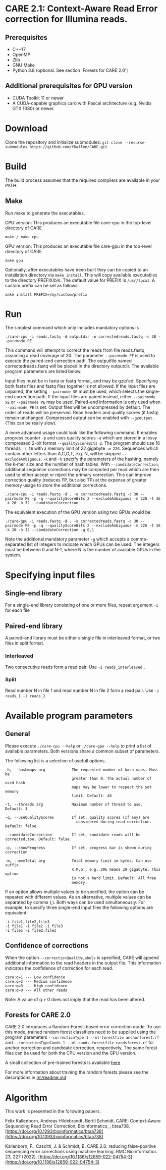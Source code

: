 # CARE 2.1: Context-Aware Read Error correction for Illumina reads.

## Prerequisites
* C++17 
* OpenMP
* Zlib
* GNU Make
* Python 3.8 (optional. See section 'Forests for CARE 2.0')

## Additional prerequisites for GPU version
* CUDA Toolkit 11 or newer
* A CUDA-capable graphics card with Pascal architecture (e.g. Nvidia GTX 1080) or newer.

# Download
Clone the repository and initialize submodules: `git clone --recurse-submodules https://github.com/fkallen/CARE.git`


# Build
The build process assumes that the required compilers are available in your PATH.

## Make
Run make to generate the executables.

CPU version: This produces an executable file care-cpu in the top-level directory of CARE
```
make / make cpu
```

GPU version: This produces an executable file care-gpu in the top-level directory of CARE
```
make gpu
```

Optionally, after executables have been built they can be copied to an installation directory via `make install`.
This will copy available executables to the directory PREFIX/bin. The default value for PREFIX is `/usr/local`.
A custom prefix can be set as follows:

```
make install PREFIX=/my/custom/prefix
```



# Run   
The simplest command which only includes mandatory options is

```
./care-cpu -i reads.fastq -d outputdir -o correctedreads.fastq -c 30 --pairmode PE
```

This command will attempt to correct the reads from file reads.fastq, assuming a read coverage of 30. The parameter `--pairmode PE` is used to execute the paired-end correction path.
The outputfile named correctedreads.fastq will be placed in the directory outputdir. The available program parameters are listed below.

Input files must be in fasta or fastq format, and may be gzip'ed. Specifying both fasta files and fastq files together is not allowed.
If the input files are unpaired, the setting `--pairmode SE` must be used, which selects the single-end correction path.
If the input files are paired instead, either `--pairmode SE` or `--pairmode PE` may be used. Paired-end information is only used when `--pairmode PE` is set.
Output files will be uncompressed by default. The order of reads will be preserved. Read headers and quality scores (if fastq) remain unchanged. Compressed output can be enabled with `--gzoutput`. (This can be really slow).

A more advanced usage could look like the following command. It enables progress counter `-p` and uses quality scores `-q` which are stored in a lossy compressed 2-bit format `--qualityScoreBits 2`. The program should use 16 threads `-t 16` with a memory limit of 22 gigabyte `-m 22G`. Sequences which contain other letters than A,C,G,T, e.g. N, will be skipped `--excludeAmbiguous`. `-k` and `-h` specify the parameters of the hashing, namely the k-mer size and the number of hash tables. With `--candidateCorrection`, additional sequence corrections may be computed per read which are then used to either accept or reject the primary correction. This can improve correction quality (reduces FP, but also TP) at the expense of greater memory usage to store the additional corrections.

```
./care-cpu -i reads.fastq -d . -o correctedreads.fastq -c 30 --pairmode PE -p -q --qualityScoreBits 2 --excludeAmbiguous -m 22G -t 16 -k 20 -h 32 --candidateCorrection
```

The equivalent execution of the GPU version using two GPUs would be:

```
./care-gpu -i reads.fastq -d . -o correctedreads.fastq -c 30 --pairmode PE -p -q --qualityScoreBits 2 --excludeAmbiguous -m 22G -t 16 -k 20 -h 32 --candidateCorrection -g 0,1
```
Note the additional mandatory parameter `-g` which accepts a comma-separated list of integers to indicate which GPUs can be used. The integers must be between 0 and N-1, where N is the number of available GPUs in the system.


# Specifying input files
## Single-end library
For a single-end library consisting of one or more files, repeat argument `-i` for each file

## Paired-end library
A paired-end library must be either a single file in interleaved format, or two files in split format.

### Interleaved
Two consecutive reads form a read pair. Use `-i reads_interleaved` .

### Split
Read number N in file 1 and read number N in file 2 form a read pair. Use `-i reads_1 -i reads_2`.

# Available program parameters
## General
Please execute `./care-cpu --help` or `./care-gpu --help` to print a list of available parameters. Both versions share a common subset of parameters.

The following list is a selection of usefull options.

```
-h, --hashmaps arg            The requested number of hash maps. Must be
                              greater than 0. The actual number of used hash
                              maps may be lower to respect the set memory
                              limit. Default: 48

-t, --threads arg             Maximum number of thread to use. Default: 1

-q, --useQualityScores        If set, quality scores (if any) are
                                considered during read correction. Default: false

--candidateCorrection         If set, candidate reads will be corrected,too. Default: false

-p, --showProgress            If set, progress bar is shown during correction

-m, --memTotal arg            Total memory limit in bytes. Can use suffix
                              K,M,G , e.g. 20G means 20 gigabyte. This option
                              is not a hard limit. Default: All free
                              memory.
```

If an option allows multiple values to be specified, the option can be repeated with different values.
As an alternative, multiple values can be separated by comma (,). Both ways can be used simultaneously.
For example, to specify three single-end input files the following options are equivalent:

```
-i file1,file2,file3
-i file1 -i file2 -i file3
-i file1 -i file2,file3
```
## Confidence of corrections
When the option `--correctionQualityLabels` is specified, CARE will append additional information to the read headers in the output file.
This information indicates the confidence of correction for each read.
```
care:q=1 --- Low confidence
care:q=2 --- Medium confidence
care:q=3 --- High confidence
care:q=0 --- All other reads
```

Note: A value of q > 0 does not imply that the read has been altered.
## Forests for CARE 2.0
CARE 2.0 introduces a Random-Forest-based error correction mode. To use this mode, trained random forest classifiers need to be supplied using the program parameters
`--correctionType 1 --ml-forestfile anchorforest.rf ` and `--correctionTypeCands 1 --ml-cands-forestfile candsforest.rf` for anchor correction and candidate correction, respectively.
The same forest files can be used for both the CPU version and the GPU version.

A small collection of pre-trained forests is available [here](https://seafile.rlp.net/d/e784b6f809a240d095c8/)

For more information about training the random forests please see the descriptions in [ml/readme.md](ml/readme.md)


# Algorithm

This work is presented in the following papers.

Felix Kallenborn, Andreas Hildebrandt, Bertil Schmidt, CARE: Context-Aware Sequencing Read Error Correction, Bioinformatics, , btaa738, [https://doi.org/10.1093/bioinformatics/btaa738](https://doi.org/10.1093/bioinformatics/btaa738)

Kallenborn, F., Cascitti, J. & Schmidt, B. CARE 2.0: reducing false-positive sequencing error corrections using machine learning. BMC Bioinformatics 23, 227 (2022).  [https://doi.org/10.1186/s12859-022-04754-3](https://doi.org/10.1186/s12859-022-04754-3)



